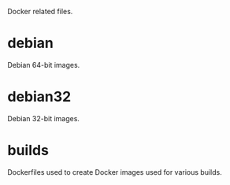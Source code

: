 Docker related files.

# debian

Debian 64-bit images.

# debian32

Debian 32-bit images.

# builds

Dockerfiles used to create Docker images used for various builds.

